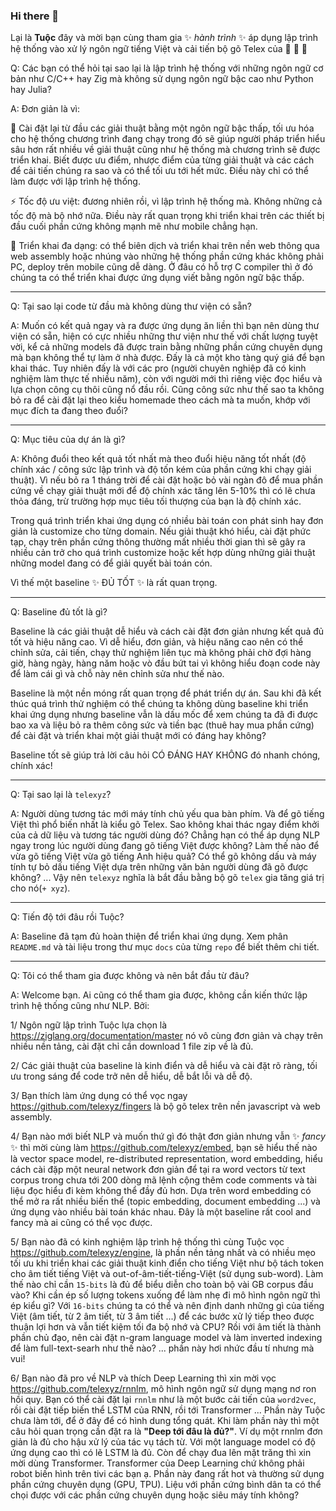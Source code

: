 ### Hi there 👋

Lại là **Tuộc** đây và mời bạn cùng tham gia ✨ _hành trình_ ✨ áp dụng lập trình hệ thống vào xử lý ngôn ngữ tiếng Việt và cải tiến bộ gõ Telex của 🐙 🐙 🐙

Q: Các bạn có thể hỏi tại sao lại là lập trình hệ thống với những ngôn ngữ cơ bản như C/C++ hay Zig mà không sử dụng ngôn ngữ bậc cao như Python hay Julia? 


A: Đơn giản là vì:

🔭 Cài đặt lại từ đầu các giải thuật bằng một ngôn ngữ bậc thấp, tối ưu hóa cho hệ thống chương trình đang chạy trong đó sẽ giúp người pháp triển hiểu sâu hơn rất nhiều về giải thuật cũng như hệ thống mà chương trình sẽ được triển khai. Biết được ưu điểm, nhược điểm của từng giải thuật và các cách để cải tiến chúng ra sao và có thể tối ưu tới hết mức. Điều này chỉ có thể làm được với lập trình hệ thống.

⚡ Tốc độ ưu việt: đương nhiên rồi, vì lập trình hệ thống mà. Không những cả tốc độ mà bộ nhớ nữa. Điều này rất quan trọng khi triển khai trên các thiết bị đầu cuối phần cứng không mạnh mẽ như mobile chẳng hạn.

🌱 Triển khai đa dạng: có thể biên dịch và triển khai trên nền web thông qua web assembly hoặc nhúng vào những hệ thống phần cứng khác không phải PC, deploy trên mobile cũng dễ dàng. Ở đâu có hỗ trợ C compiler thì ở đó chúng ta có thể triển khai được ứng dụng viết bằng ngôn ngữ bậc thấp.

- - -

Q: Tại sao lại code từ đầu mà không dùng thư viện có sẵn? 

A: Muốn có kết quả ngay và ra được ứng dụng ăn liền thì bạn nên dùng thư viện có sẵn, hiện có cực nhiều những thư viện như thế với chất lượng tuyệt vời, kể cả những models đã được train bằng những phần cứng chuyên dụng mà bạn không thể tự làm ở nhà được. Đấy là cả một kho tàng quý giá để bạn khai thác. Tuy nhiên đấy là với các pro (người chuyên nghiệp đã có kinh nghiệm làm thực tế nhiều năm), còn với người mới thì riêng việc đọc hiểu và lựa chọn công cụ thôi cũng nổ đầu rồi. Cũng công sức như thế sao ta không bỏ ra để cài đặt lại theo kiểu homemade theo cách mà ta muốn, khớp với mục đích ta đang theo đuổi?


- - -

Q: Mục tiêu của dự án là gì?

A: Không đuổi theo kết quả tốt nhất mà theo đuổi hiệu năng tốt nhất (độ chính xác / công sức lập trình và độ tốn kém của phần cứng khi chạy giải thuật). Vì nếu bỏ ra 1 tháng trời để cài đặt hoặc bỏ vài ngàn đô để mua phần cứng về chạy giải thuật mới để độ chính xác tăng lên 5-10% thì có lẽ chưa thỏa đáng, trừ trường hợp mục tiêu tối thượng của bạn là độ chính xác.

Trong quá trình triển khai ứng dụng có nhiều bài toán con phát sinh hay đơn giản là customize cho từng domain. Nếu giải thuật khó hiểu, cài đặt phức tạp, chạy trên phần cứng thông thường mất nhiều thời gian thì sẽ gây ra nhiều cản trở cho quá trình customize hoặc kết hợp dùng những giải thuật những model đang có để giải quyết bài toán cón.

Vì thế một baseline ✨ ĐỦ TỐT ✨ là rất quan trọng.

- - -

Q: Baseline đủ tốt là gì?

Baseline là các giải thuật dễ hiểu và cách cài đặt đơn giản nhưng kết quả đủ tốt và hiệu năng cao. Vì dễ hiểu, đơn giản, và hiệu năng cao nên có thể chỉnh sửa, cải tiến, chạy thử nghiệm liên tục mà không phải chờ đợi hàng giờ, hàng ngày, hàng năm hoặc vò đầu bứt tai vì không hiểu đoạn code này để làm cái gì và chỗ này nên chỉnh sửa như thế nào.

Baseline là một nền móng rất quan trọng để phát triển dự án. Sau khi đã kết thúc quá trình thử nghiệm có thể chúng ta không dùng baseline khi triển khai ứng dụng nhưng baseline vẫn là dấu mốc để xem chúng ta đã đi được bao xa và liệu bỏ ra thêm công sức và tiền bạc (thuê hay mua phần cứng) để cài đặt và triển khai một giải thuật mới có đáng hay không?

Baseline tốt sẽ giúp trả lời câu hỏi CÓ ĐÁNG HAY KHÔNG đó nhanh chóng, chính xác!


- - -

Q: Tại sao lại là `telexyz`?

A: Người dùng tương tác mới máy tính chủ yếu qua bàn phím. Và để gõ tiếng Việt thì phổ biến nhất là kiểu gõ Telex. Sao không khai thác ngay điểm khởi của cả dữ liệu và tương tác người dùng đó? Chẳng hạn có thể áp dụng NLP ngay trong lúc người dùng đang gõ tiếng Việt được không? Làm thế nào để vừa gõ tiếng Việt vừa gõ tiếng Anh hiệu quả? Có thể gõ không dấu và máy tính tự bỏ dấu tiếng Việt dựa trên những văn bản người dùng đã gõ được không? ... Vậy nên `telexyz` nghĩa là bắt đầu bằng bộ gõ `telex` gia tăng giá trị cho nó(`+ xyz`).

- - -

Q: Tiến độ tới đâu rồi Tuộc?

A: Baseline đã tạm đủ hoàn thiện để triển khai ứng dụng. Xem phân `README.md` và tài liệu trong thư mục `docs` của từng `repo` để biết thêm chi tiết.


- - -

Q: Tôi có thể tham gia được không và nên bắt đầu từ đâu?

A: Welcome bạn. Ai cũng có thể tham gia được, không cần kiến thức lập trình hệ thống cũng như NLP. Bởi:

1/ Ngôn ngữ lập trình Tuộc lựa chọn là https://ziglang.org/documentation/master nó vô cùng đơn giản và chạy trên nhiều nền tảng, cài đặt chỉ cần download 1 file zip về là đủ.

2/ Các giải thuật của baseline là kinh điển và dễ hiểu và cài đặt rõ ràng, tối ưu trong sáng để code trở nên dễ hiểu, dễ bắt lỗi và dễ độ.

3/ Bạn thích làm ứng dụng có thể vọc ngay https://github.com/telexyz/fingers là bộ gõ telex trên nền javascript và web assembly.

4/ Bạn nào mới biết NLP và muốn thứ gì đó thật đơn giản nhưng vẫn ✨ _fancy_ ✨ thì mời cùng làm https://github.com/telexyz/embed, bạn sẽ hiểu thế nào là vector space model, re-distributed representation, word embedding, hiểu cách cài đặp một neural network đơn giản để tại ra word vectors từ text corpus trong chưa tới 200 dòng mã lệnh cộng thêm code comments và tài liệu đọc hiểu đi kèm không thể đầy đủ hơn. Dựa trên word embedding có thể mở ra rất nhiều biến thể (topic embedding, document embedding ...) và ứng dụng vào nhiều bài toán khác nhau. Đây là một baseline rất cool and fancy mà ai cũng có thể vọc được.

5/ Bạn nào đã có kinh nghiệm lập trình hệ thống thì cùng Tuộc vọc https://github.com/telexyz/engine, là phần nền tảng nhất và có nhiều mẹo tối ưu khi triển khai các giải thuật kinh điển cho tiếng Việt như bộ tách token cho âm tiết tiếng Việt và out-of-âm-tiết-tiếng-Việt (sử dụng sub-word). Làm thế nào chỉ cần `15-bits` là đủ để biểu diễn cho toàn bộ vài GB corpus đầu vào? Khi cần ép số lượng tokens xuống để làm nhẹ đi mô hình ngôn ngữ thì ép kiểu gì? Với `16-bits` chúng ta có thể và nên định danh những gì của tiếng Việt (âm tiết, từ 2 âm tiết, từ 3 âm tiết ...) để các bước xử lý tiếp theo được thuận lợi hơn và vẫn tiết kiệm tối đa bộ nhớ và CPU? Rồi với âm tiết là thành phần chủ đạo, nên cài đặt n-gram language model và làm inverted indexing để làm full-text-searh như thế nào? ... phần này hơi nhức đầu tí nhưng mà vui!

6/ Bạn nào đã pro về NLP và thích Deep Learning thì xin mời vọc https://github.com/telexyz/rnnlm, mô hình ngôn ngữ sử dụng mạng nơ ron hồi quy. Bạn có thể cài đặt lại `rnnlm` như là một bước cải tiến của `word2vec`, rồi cài đặt tiếp biến thể LSTM của RNN, rồi tới Transformer ... Phần này Tuộc chưa làm tới, để ở đây để có hình dung tổng quát. Khi làm phần này thì một câu hỏi quan trọng cần đặt ra là __"Deep tới đâu là đủ?"__. Ví dụ một rnnlm đơn giản là đủ cho hậu xử lý của tác vụ tách từ. Với một language model có độ ứng dụng cao thì có lẽ LSTM là đủ. Còn để chạy đua lên mặt trăng thì xin mời dùng Transformer. Transformer của Deep Learning chứ không phải robot biến hình trên tivi các bạn ạ. Phần này đang rất hot và thường sử dụng phần cứng chuyên dụng (GPU, TPU). Liệu với phần cứng bình dân ta có thể chọi được với các phần cứng chuyên dụng hoặc siêu máy tính không?